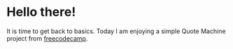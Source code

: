 # Hello there!

It is time to get back to basics. Today I am enjoying a simple Quote Machine project from [freecodecamp](freecodecamp.org).
